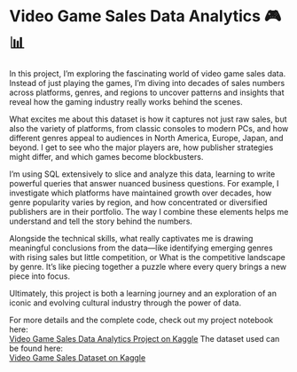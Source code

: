# Video Game Sales Data Analytics 🎮📊

In this project, I’m exploring the fascinating world of video game sales data. Instead of just playing the games, I’m diving into decades of sales numbers across platforms, genres, and regions to uncover patterns and insights that reveal how the gaming industry really works behind the scenes.

What excites me about this dataset is how it captures not just raw sales, but also the variety of platforms, from classic consoles to modern PCs, and how different genres appeal to audiences in North America, Europe, Japan, and beyond. I get to see who the major players are, how publisher strategies might differ, and which games become blockbusters.

I’m using SQL extensively to slice and analyze this data, learning to write powerful queries that answer nuanced business questions. For example, I investigate which platforms have maintained growth over decades, how genre popularity varies by region, and how concentrated or diversified publishers are in their portfolio. The way I combine these elements helps me understand and tell the story behind the numbers.

Alongside the technical skills, what really captivates me is drawing meaningful conclusions from the data—like identifying emerging genres with rising sales but little competition, or What is the competitive landscape by genre. It’s like piecing together a puzzle where every query brings a new piece into focus.

Ultimately, this project is both a learning journey and an exploration of an iconic and evolving cultural industry through the power of data.

For more details and the complete code, check out my project notebook here:  
[Video Game Sales Data Analytics Project on Kaggle](https://www.kaggle.com/code/sunayanasmoro/video-game-sales-data-analytics-project)
The dataset used can be found here:  
[Video Game Sales Dataset on Kaggle](https://www.kaggle.com/datasets/anandshaw2001/video-game-sales)
